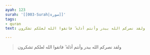 ```yaml
---
ayah: 123
surah: '[[003-Surah|سورة]]'
tags:
- quran
text: ولقد نصركم الله ببدر وأنتم أذلة ۖ فاتقوا الله لعلكم تشكرون

---
```

> ولقد نصركم الله ببدر وأنتم أذلة ۖ فاتقوا الله لعلكم تشكرون
